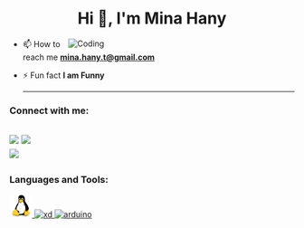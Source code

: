 <h1 align="center">Hi 👋, I'm Mina Hany</h1>
<img align="right" alt="Coding" width="400" src="https://cdn.dribbble.com/users/1162077/screenshots/3848914/programmer.gif">

- 📫 How to reach me **mina.hany.t@gmail.com**

- ⚡ Fun fact **I am Funny**

  ---
<h3 align="left">Connect with me:</h3>
<p align = "center">
  
[<img src="https://img.shields.io/badge/instagram-%2312100E.svg?&style=for-the-badge&logo=instagram&logoColor=white%22&color=black" />](https://www.instagram.com/mina.hany.t/)
[<img src="https://img.shields.io/badge/linkedin-%2312100E.svg?&style=for-the-badge&logo=linkedin&logoColor=white%22&color=black" />](https://www.linkedin.com/in/minahany/)  
[<img src ="https://img.shields.io/badge/Facebook-%2312100.svg?&style=for-the-badge&logo=Facebook&logoColor=white%22&color=black">](https://www.facebook.com/mina.hany.293)
  ---
<h3 align="left">Languages and Tools:</h3>
<a href="https://www.linux.org/" target="_blank" rel="noreferrer"> <img src="https://raw.githubusercontent.com/devicons/devicon/master/icons/linux/linux-original.svg" alt="linux" width="40" height="40"/> <a href="https://www.adobe.com/products/xd.html" target="_blank" rel="noreferrer"> <img src="https://cdn.worldvectorlogo.com/logos/adobe-xd.svg" alt="xd" width="40" height="40"/> </a> <a href="https://www.arduino.cc/" target="_blank" rel="noreferrer"> <img src="https://cdn.worldvectorlogo.com/logos/arduino-1.svg" alt="arduino" width="40" height="40"/> 


